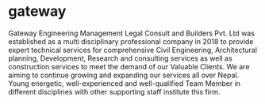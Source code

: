 # gateway
Gateway Engineering Management Legal Consult and Builders Pvt. Ltd was established as a multi disciplinary professional company in 2018 to provide expert technical services for comprehensive Civil Engineering, Architectural planning, Development, Research and consulting services as well as construction services to meet the demand of our Valuable Clients. We are aiming to continue growing and expanding our services all over Nepal. Young energetic, well-experienced and well-qualified Team Member in different disciplines with other supporting staff institute this firm.
